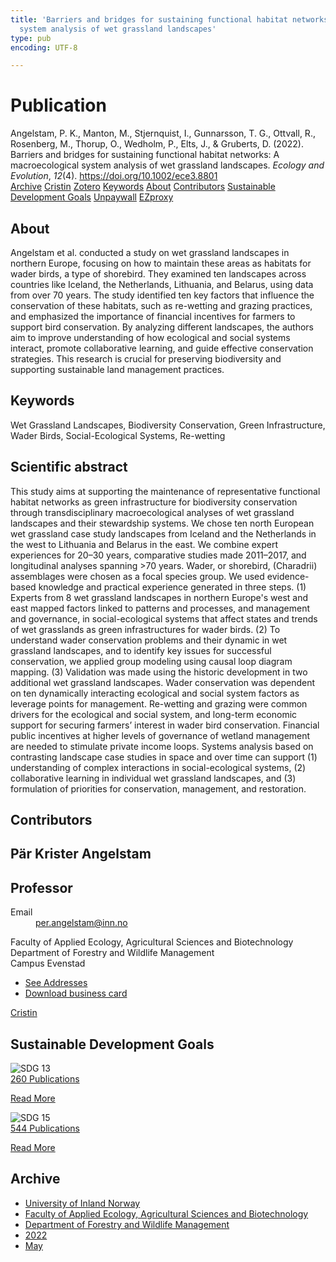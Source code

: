 ```yaml
---
title: 'Barriers and bridges for sustaining functional habitat networks: A macroecological
  system analysis of wet grassland landscapes'
type: pub
encoding: UTF-8

---
```

<h1>Publication</h1>
<article id="csl-bib-container-7XJAU4BU" class="csl-bib-container">
  <div class="csl-bib-body"> <div class="csl-entry">Angelstam, P. K., Manton, M., Stjernquist, I., Gunnarsson, T. G., Ottvall, R., Rosenberg, M., Thorup, O., Wedholm, P., Elts, J., &#38; Gruberts, D. (2022). Barriers and bridges for sustaining functional habitat networks: A macroecological system analysis of wet grassland landscapes. <i>Ecology and Evolution</i>, <i>12</i>(4). <a href="https://doi.org/10.1002/ece3.8801">https://doi.org/10.1002/ece3.8801</a></div> </div>
  <div class="csl-bib-buttons">
    <a href="#taxonomy-article-7XJAU4BU" alt="archive" class="csl-bib-button">Archive</a>
    <a href="https://app.cristin.no/results/show.jsf?id=2028506" alt="Cristin" class="csl-bib-button">Cristin</a>
    <a href="http://zotero.org/groups/5881554/items/7XJAU4BU" alt="Zotero" class="csl-bib-button">Zotero</a>
    <a href="#keywords-article-7XJAU4BU" alt="keywords" class="csl-bib-button">Keywords</a>
    <a href="#about-article-7XJAU4BU" alt="about_pub" class="csl-bib-button">About</a>
    <a href="#contributors-article-7XJAU4BU" alt="contributors" class="csl-bib-button">Contributors</a>
    <a href="#sdg-article-7XJAU4BU" alt="sdg" class="csl-bib-button">Sustainable Development Goals</a>
    <a href="https://onlinelibrary.wiley.com/doi/pdfdirect/10.1002/ece3.8801" alt="Unpaywall" class="csl-bib-button">Unpaywall</a>
    <a href="https://onlinelibrary.wiley.com/doi/pdfdirect/10.1002/ece3.8801" alt="EZproxy" class="csl-bib-button">EZproxy</a>
  </div>
  <div id="csl-bib-meta-container-7XJAU4BU"></div>
</article>
<div id="csl-bib-meta-7XJAU4BU" class="csl-bib-meta">
  <article id="about-article-7XJAU4BU" class="about_pub-article">
    <h1>About</h1>
    Angelstam et al. conducted a study on wet grassland landscapes in northern Europe, focusing on how to maintain these areas as habitats for wader birds, a type of shorebird. They examined ten landscapes across countries like Iceland, the Netherlands, Lithuania, and Belarus, using data from over 70 years. The study identified ten key factors that influence the conservation of these habitats, such as re-wetting and grazing practices, and emphasized the importance of financial incentives for farmers to support bird conservation. By analyzing different landscapes, the authors aim to improve understanding of how ecological and social systems interact, promote collaborative learning, and guide effective conservation strategies. This research is crucial for preserving biodiversity and supporting sustainable land management practices.
  </article>
  <article id="keywords-article-7XJAU4BU" class="keywords-article">
    <h1>Keywords</h1>
    Wet Grassland Landscapes, Biodiversity Conservation, Green Infrastructure, Wader Birds, Social-Ecological Systems, Re-wetting
  </article>
  <article id="abstract-article-7XJAU4BU" class="abstract-article">
    <h1>Scientific abstract</h1>
    This study aims at supporting the maintenance of representative functional habitat networks as green infrastructure for biodiversity conservation through transdisciplinary macroecological analyses of wet grassland landscapes and their stewardship systems. We chose ten north European wet grassland case study landscapes from Iceland and the Netherlands in the west to Lithuania and Belarus in the east. We combine expert experiences for 20–30 years, comparative studies made 2011–2017, and longitudinal analyses spanning >70 years. Wader, or shorebird, (Charadrii) assemblages were chosen as a focal species group. We used evidence-based knowledge and practical experience generated in three steps. (1) Experts from 8 wet grassland landscapes in northern Europe's west and east mapped factors linked to patterns and processes, and management and governance, in social-ecological systems that affect states and trends of wet grasslands as green infrastructures for wader birds. (2) To understand wader conservation problems and their dynamic in wet grassland landscapes, and to identify key issues for successful conservation, we applied group modeling using causal loop diagram mapping. (3) Validation was made using the historic development in two additional wet grassland landscapes. Wader conservation was dependent on ten dynamically interacting ecological and social system factors as leverage points for management. Re-wetting and grazing were common drivers for the ecological and social system, and long-term economic support for securing farmers’ interest in wader bird conservation. Financial public incentives at higher levels of governance of wetland management are needed to stimulate private income loops. Systems analysis based on contrasting landscape case studies in space and over time can support (1) understanding of complex interactions in social-ecological systems, (2) collaborative learning in individual wet grassland landscapes, and (3) formulation of priorities for conservation, management, and restoration.
  </article>
  <article id="contributors-article-7XJAU4BU" class="contributors-article">
    <h1>Contributors</h1>
    <div class="personas"> <div class="vrtx-hinn-person-card"> <div class="photo"> <i class="lar la-user-circle missing-person"></i> </div> <div class="info"> <hgroup><h1>Pär Krister Angelstam</h1> <h2>Professor</h2> </hgroup><dl> <dt>Email</dt> <dd> <a href="mailto:per.angelstam@inn.no">per.angelstam@inn.no</a> </dd> </dl> <p> Faculty of Applied Ecology, Agricultural Sciences and Biotechnology<br> Department of Forestry and Wildlife Management<br> Campus Evenstad </p> <ul class="vrtx-hinn-links"> <li><a href="https://www.inn.no/english/find-an-employee/per-angelstam.html#vrtx-hinn-addresses">See Addresses</a></li> <li><a href="https://www.inn.no/english/find-an-employee/per-angelstam.html?vrtx=vcf">Download business card</a></li> </ul> </div> </div> <a href="https://app.cristin.no/persons/show.jsf?id=1318014" alt="Cristin URL" class="personas-cristin">Cristin</a> </div>
  </article>
  <article id="sdg-article-7XJAU4BU" class="sdg-article">
    <h1>Sustainable Development Goals</h1>
    <div class="sdg-container"><div id="sdg13" class="sdg">
        <img src="{{< params subfolder >}}images/sdg/sdg13_en.png" class="image" alt="SDG 13">
        <div class="sdg-overlay">
          <a href="{{< params subfolder >}}en/archive/?sdg=13#archive" class="sdg-publication-count"><span>260</span> Publications</a>
          <p><a href="https://sdgs.un.org/goals/goal13" class="sdg-read-more">Read More</a></p>
        </div>
      </div> <div id="sdg15" class="sdg">
        <img src="{{< params subfolder >}}images/sdg/sdg15_en.png" class="image" alt="SDG 15">
        <div class="sdg-overlay">
          <a href="{{< params subfolder >}}en/archive/?sdg=15#archive" class="sdg-publication-count"><span>544</span> Publications</a>
          <p><a href="https://sdgs.un.org/goals/goal15" class="sdg-read-more">Read More</a></p>
        </div>
      </div></div>
  </article>
  <article id="taxonomy-article-7XJAU4BU" class="taxonomy-article">
    <h1>Archive</h1>
    <ul>
      <li><a href="{{< params subfolder >}}en/archive/?key=3DCRN523">University of Inland Norway</a></li>
      <li><a href="{{< params subfolder >}}en/archive/?key=T77LXH6D">Faculty of Applied Ecology, Agricultural Sciences and Biotechnology</a></li>
      <li><a href="{{< params subfolder >}}en/archive/?key=7TRARPE3">Department of Forestry and Wildlife Management</a></li>
      <li><a href="{{< params subfolder >}}en/archive/?key=H9K9UC39">2022</a></li>
      <li><a href="{{< params subfolder >}}en/archive/?key=YAL942HZ">May</a></li>
    </ul>
  </article>
</div>

